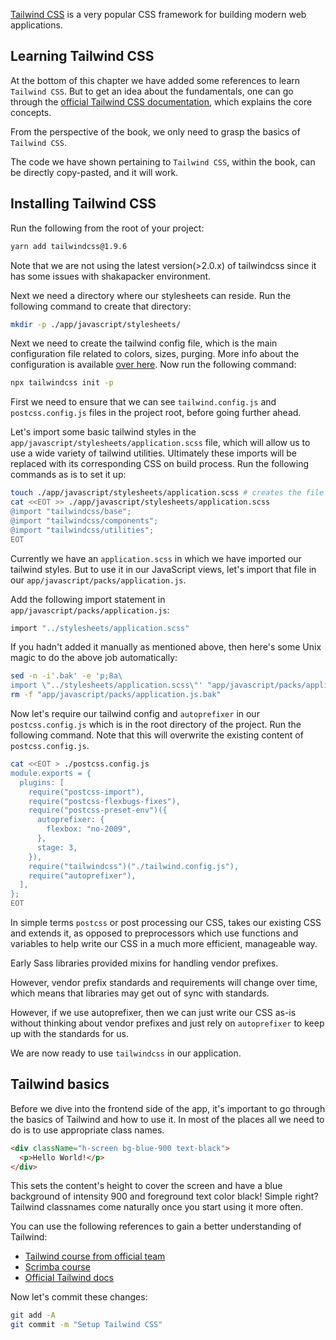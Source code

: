 [Tailwind CSS](https://tailwindcss.com/) is a very popular
CSS framework for building modern web applications.

## Learning Tailwind CSS

At the bottom of this chapter we have added some references to learn
`Tailwind CSS`. But to get an idea about the fundamentals, one can go through
the
[official Tailwind CSS documentation](https://tailwindcss.com/docs/utility-first),
which explains the core concepts.

From the perspective of the book, we only need to grasp the basics of
`Tailwind CSS`.

The code we have shown pertaining to `Tailwind CSS`, within the book, can be
directly copy-pasted, and it will work.

## Installing Tailwind CSS

Run the following from the root of your project:

```bash
yarn add tailwindcss@1.9.6
```

Note that we are not using the latest version(>2.0.x) of tailwindcss since it
has some issues with shakapacker environment.

Next we need a directory where our stylesheets can reside. Run the following
command to create that directory:

```bash
mkdir -p ./app/javascript/stylesheets/
```

Next we need to create the tailwind config file, which is the main configuration
file related to colors, sizes, purging. More info about the configuration is
available [over here](https://tailwindcss.com/docs/configuration). Now run the
following command:

```bash
npx tailwindcss init -p
```

First we need to ensure that we can see `tailwind.config.js` and
`postcss.config.js` files in the project root, before going further ahead.

Let's import some basic tailwind styles in the
`app/javascript/stylesheets/application.scss` file, which will allow us to use a
wide variety of tailwind utilities. Ultimately these imports will be replaced
with its corresponding CSS on build process. Run the following commands as is to
set it up:

```bash
touch ./app/javascript/stylesheets/application.scss # creates the file
cat <<EOT >> ./app/javascript/stylesheets/application.scss
@import "tailwindcss/base";
@import "tailwindcss/components";
@import "tailwindcss/utilities";
EOT
```

Currently we have an `application.scss` in which we have imported our tailwind
styles. But to use it in our JavaScript views, let's import that file in our
`app/javascript/packs/application.js`.

Add the following import statement in `app/javascript/packs/application.js`:

```bash
import "../stylesheets/application.scss"
```

If you hadn't added it manually as mentioned above, then here's some Unix magic
to do the above job automatically:

```bash
sed -n -i'.bak' -e 'p;8a\
import \"../stylesheets/application.scss\"' "app/javascript/packs/application.js"
rm -f "app/javascript/packs/application.js.bak"
```

Now let's require our tailwind config and `autoprefixer` in our
`postcss.config.js` which is in the root directory of the project. Run the
following command. Note that this will overwrite the existing content of
`postcss.config.js`.

```bash
cat <<EOT > ./postcss.config.js
module.exports = {
  plugins: [
    require("postcss-import"),
    require("postcss-flexbugs-fixes"),
    require("postcss-preset-env")({
      autoprefixer: {
        flexbox: "no-2009",
      },
      stage: 3,
    }),
    require("tailwindcss")("./tailwind.config.js"),
    require("autoprefixer"),
  ],
};
EOT
```

In simple terms `postcss` or post processing our CSS, takes our existing CSS and
extends it, as opposed to preprocessors which use functions and variables to
help write our CSS in a much more efficient, manageable way.

Early Sass libraries provided mixins for handling vendor prefixes.

However, vendor prefix standards and requirements will change over time, which
means that libraries may get out of sync with standards.

However, if we use autoprefixer, then we can just write our CSS as-is without
thinking about vendor prefixes and just rely on `autoprefixer` to keep up with
the standards for us.

We are now ready to use `tailwindcss` in our application.

## Tailwind basics

Before we dive into the frontend side of the app, it's important to go through
the basics of Tailwind and how to use it. In most of the places all we need to
do is to use appropriate class names.

```html
<div className="h-screen bg-blue-900 text-black">
  <p>Hello World!</p>
</div>
```

This sets the content's height to cover the screen and have a blue background of
intensity 900 and foreground text color black! Simple right? Tailwind classnames
come naturally once you start using it more often.

You can use the following references to gain a better understanding of Tailwind:

- [Tailwind course from official team](https://tailwindcss.com/course)
- [Scrimba course](https://scrimba.com/learn/tailwind)
- [Official Tailwind docs](https://tailwindcss.com/docs/installation)

Now let's commit these changes:

```bash
git add -A
git commit -m "Setup Tailwind CSS"
```

